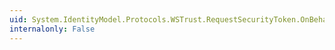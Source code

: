 ```yaml
---
uid: System.IdentityModel.Protocols.WSTrust.RequestSecurityToken.OnBehalfOf
internalonly: False
---
```

